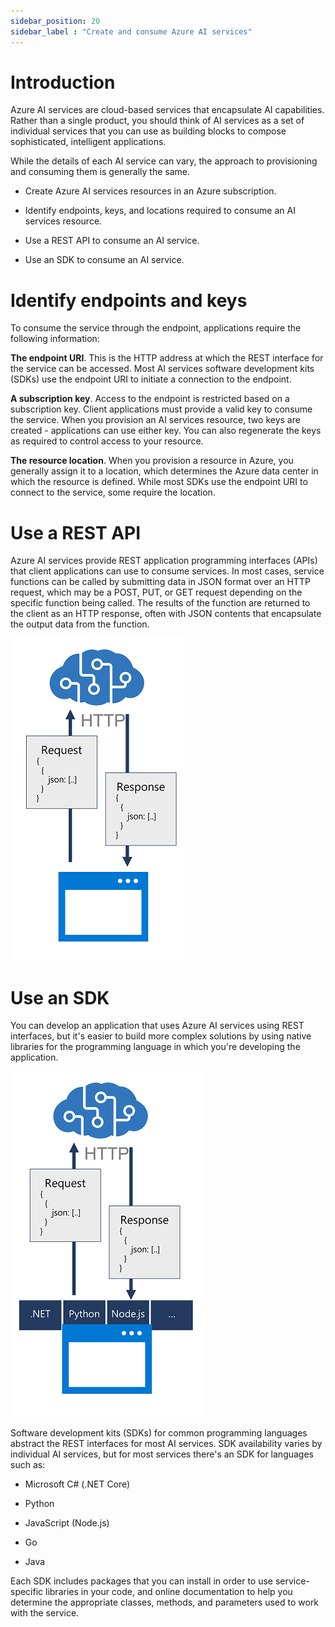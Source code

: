```yaml
---
sidebar_position: 20
sidebar_label : "Create and consume Azure AI services"
---
```


# Introduction

Azure AI services are cloud-based services that encapsulate AI capabilities. Rather than a single product, you should think of AI services as a set of individual services that you can use as building blocks to compose sophisticated, intelligent applications.

While the details of each AI service can vary, the approach to provisioning and consuming them is generally the same.

- Create Azure AI services resources in an Azure subscription.

- Identify endpoints, keys, and locations required to consume an AI services resource.

- Use a REST API to consume an AI service.

- Use an SDK to consume an AI service.

# Identify endpoints and keys

To consume the service through the endpoint, applications require the following information:

**The endpoint URI**. This is the HTTP address at which the REST interface for the service can be accessed. Most AI services software development kits (SDKs) use the endpoint URI to initiate a connection to the endpoint.

**A subscription key**. Access to the endpoint is restricted based on a subscription key. Client applications must provide a valid key to consume the service. When you provision an AI services resource, two keys are created - applications can use either key. You can also regenerate the keys as required to control access to your resource.

**The resource location**. When you provision a resource in Azure, you generally assign it to a location, which determines the Azure data center in which the resource is defined. While most SDKs use the endpoint URI to connect to the service, some require the location.

# Use a REST API

Azure AI services provide REST application programming interfaces (APIs) that client applications can use to consume services. In most cases, service functions can be called by submitting data in JSON format over an HTTP request, which may be a POST, PUT, or GET request depending on the specific function being called. The results of the function are returned to the client as an HTTP response, often with JSON contents that encapsulate the output data from the function.

![api](img/rest-api.png)

# Use an SDK

You can develop an application that uses Azure AI services using REST interfaces, but it's easier to build more complex solutions by using native libraries for the programming language in which you're developing the application.

![sdk](img/sdk.png)

Software development kits (SDKs) for common programming languages abstract the REST interfaces for most AI services. SDK availability varies by individual AI services, but for most services there's an SDK for languages such as:

- Microsoft C# (.NET Core)

- Python

- JavaScript (Node.js)

- Go

- Java

Each SDK includes packages that you can install in order to use service-specific libraries in your code, and online documentation to help you determine the appropriate classes, methods, and parameters used to work with the service.